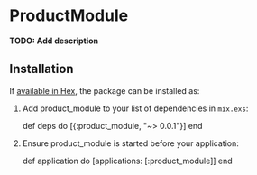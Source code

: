 # ProductModule

**TODO: Add description**

## Installation

If [available in Hex](https://hex.pm/docs/publish), the package can be installed as:

  1. Add product_module to your list of dependencies in `mix.exs`:

        def deps do
          [{:product_module, "~> 0.0.1"}]
        end

  2. Ensure product_module is started before your application:

        def application do
          [applications: [:product_module]]
        end

